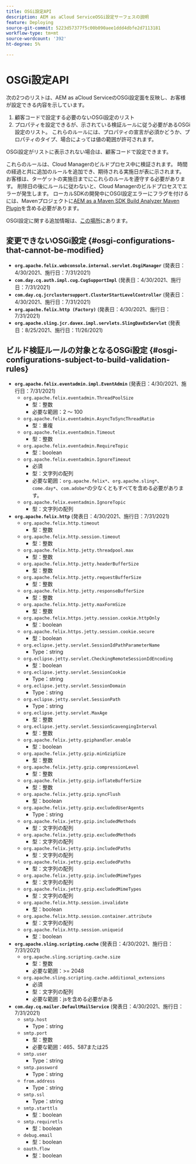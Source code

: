 ```yaml
---
title: OSGi設定API
description: AEM as aCloud ServiceOSGi設定サーフェスの説明
feature: Deploying
source-git-commit: 5223d57377f5c00b090aee1ddd4dbfe2d7113181
workflow-type: tm+mt
source-wordcount: '392'
ht-degree: 5%

---
```



# OSGi設定API

次の2つのリストは、AEM as aCloud ServiceのOSGi設定面を反映し、お客様が設定できる内容を示しています。

1. 顧客コードで設定する必要のないOSGi設定のリスト
1. プロパティを設定できるが、示されている検証ルールに従う必要があるOSGi設定のリスト。 これらのルールには、プロパティの宣言が必須かどうか、プロパティのタイプ、場合によっては値の範囲が許可されます。

OSGi設定がリストに表示されない場合は、顧客コードで設定できます。

これらのルールは、Cloud Managerのビルドプロセス中に検証されます。 時間の経過と共に追加のルールを追加でき、期待される実施日が表に示されます。 お客様は、ターゲットの実施日までにこれらのルールを遵守する必要があります。 削除日の後にルールに従わないと、Cloud Managerのビルドプロセスでエラーが発生します。 ローカルSDKの開発中にOSGI設定エラーにフラグを付けるには、Mavenプロジェクトに[AEM as a Maven SDK Build Analyzer Maven Plugin](https://experienceleague.adobe.com/docs/experience-manager-core-components/using/developing/archetype/build-analyzer-maven-plugin.html)を含める必要があります。

OSGI設定に関する追加情報は、[この場所](/help/implementing/deploying/configuring-osgi.md)にあります。

## 変更できないOSGi設定 {#osgi-configurations-that-cannot-be-modified}

* **`org.apache.felix.webconsole.internal.servlet.OsgiManager`** (発表日：4/30/2021、施行日：7/31/2021)
* **`com.day.cq.auth.impl.cug.CugSupportImpl`** (発表日：4/30/2021、施行日：7/31/2021)
* **`com.day.cq.jcrclustersupport.ClusterStartLevelController`** (発表日：4/30/2021、施行日：7/31/2021)
* **`org.apache.felix.http (Factory)`** (発表日：4/30/2021、施行日：7/31/2021)
* **`org.apache.sling.jcr.davex.impl.servlets.SlingDavExServlet`** (発表日：8/25/2021、施行日：11/26/2021)

## ビルド検証ルールの対象となるOSGi設定 {#osgi-configurations-subject-to-build-validation-rules}

* **`org.apache.felix.eventadmin.impl.EventAdmin`** (発表日：4/30/2021、施行日：7/31/2021)
   * `org.apache.felix.eventadmin.ThreadPoolSize`
      * 型：整数
      * 必要な範囲：2 ～ 100
   * `org.apache.felix.eventadmin.AsyncToSyncThreadRatio`
      * 型：重複
   * `org.apache.felix.eventadmin.Timeout`
      * 型：整数
   * `org.apache.felix.eventadmin.RequireTopic`
      * 型：boolean
   * `org.apache.felix.eventadmin.IgnoreTimeout`
      * 必須
      * 型：文字列の配列
      * 必要な範囲：`org.apache.felix*`、`org.apache.sling*`、`come.day*`、`com.adobe*`の少なくともすべてを含める必要があります。
   * `org.apache.felix.eventadmin.IgnoreTopic`
      * 型：文字列の配列
* **`org.apache.felix.http`** (発表日：4/30/2021、施行日：7/31/2021)
   * `org.apache.felix.http.timeout`
      * 型：整数
   * `org.apache.felix.http.session.timeout`
      * 型：整数
   * `org.apache.felix.http.jetty.threadpool.max`
      * 型：整数
   * `org.apache.felix.http.jetty.headerBufferSize`
      * 型：整数
   * `org.apache.felix.http.jetty.requestBufferSize`
      * 型：整数
   * `org.apache.felix.http.jetty.responseBufferSize`
      * 型：整数
   * `org.apache.felix.http.jetty.maxFormSize`
      * 型：整数
   * `org.apache.felix.https.jetty.session.cookie.httpOnly`
      * 型：boolean
   * `org.apache.felix.https.jetty.session.cookie.secure`
      * 型：boolean
   * `org.eclipse.jetty.servlet.SessionIdPathParameterName`
      * Type：string
   * `org.eclipse.jetty.servlet.CheckingRemoteSessionIdEncoding`
      * 型：boolean
   * `org.eclipse.jetty.servlet.SessionCookie`
      * Type：string
   * `org.eclipse.jetty.servlet.SessionDomain`
      * Type：string
   * `org.eclipse.jetty.servlet.SessionPath`
      * Type：string
   * `org.eclipse.jetty.servlet.MaxAge`
      * 型：整数
   * `org.eclipse.jetty.servlet.SessionScavengingInterval`
      * 型：整数
   * `org.apache.felix.jetty.gziphandler.enable`
      * 型：boolean
   * `org.apache.felix.jetty.gzip.minGzipSize`
      * 型：整数
   * `org.apache.felix.jetty.gzip.compressionLevel`
      * 型：整数
   * `org.apache.felix.jetty.gzip.inflateBufferSize`
      * 型：整数
   * `org.apache.felix.jetty.gzip.syncFlush`
      * 型：boolean
   * `org.apache.felix.jetty.gzip.excludedUserAgents`
      * Type：string
   * `org.apache.felix.jetty.gzip.includedMethods`
      * 型：文字列の配列
   * `org.apache.felix.jetty.gzip.excludedMethods`
      * 型：文字列の配列
   * `org.apache.felix.jetty.gzip.includedPaths`
      * 型：文字列の配列
   * `org.apache.felix.jetty.gzip.excludedPaths`
      * 型：文字列の配列
   * `org.apache.felix.jetty.gzip.includedMimeTypes`
      * 型：文字列の配列
   * `org.apache.felix.jetty.gzip.excludedMimeTypes`
      * 型：文字列の配列
   * `org.apache.felix.http.session.invalidate`
      * 型：boolean
   * `org.apache.felix.http.session.container.attribute`
      * 型：文字列の配列
   * `org.apache.felix.http.session.uniqueid`
      * 型：boolean
* **`org.apache.sling.scripting.cache`** (発表日：4/30/2021、施行日：7/31/2021)
   * `org.apache.sling.scripting.cache.size`
      * 型：整数
      * 必要な範囲：>= 2048
   * `org.apache.sling.scripting.cache.additional_extensions`
      * 必須
      * 型：文字列の配列
      * 必要な範囲：jsを含める必要がある
* **`com.day.cq.mailer.DefaultMailService`** (発表日：4/30/2021、施行日：7/31/2021)
   * `smtp.host`
      * Type：string
   * `smtp.port`
      * 型：整数
      * 必要な範囲：465、587または25
   * `smtp.user`
      * Type：string
   * `smtp.password`
      * Type：string
   * `from.address`
      * Type：string
   * `smtp.ssl`
      * Type：string
   * `smtp.starttls`
      * 型：boolean
   * `smtp.requiretls`
      * 型：boolean
   * `debug.email`
      * 型：boolean
   * `oauth.flow`
      * 型：boolean
